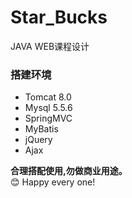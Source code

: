 # Star_Bucks
 JAVA WEB课程设计  
   
 ### 搭建环境  
 + Tomcat 8.0  
 + Mysql 5.5.6  
 + SpringMVC
 + MyBatis
 + jQuery
 + Ajax

**合理搭配使用,勿做商业用途。**  
:blush: Happy every one!
